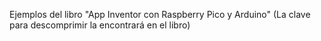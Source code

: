  Ejemplos del libro "App Inventor con Raspberry Pico y Arduino"
(La clave para descomprimir la encontrará en el libro)
